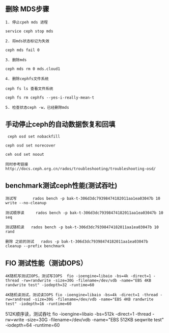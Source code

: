 ## 删除 MDS步骤
	1. 停止cpeh mds 进程
    
    service ceph stop mds
    
    2. 将mds状态标记为失效
    
    ceph mds fail 0 
    
    3. 删除mds
    
    ceph mds rm 0 mds.cloud1
    
    4. 删除cephfs文件系统
    
    ceph fs ls 查看文件系统
    
    ceph fs rm cephfs --yes-i-really-mean-t 
    
    5. 检查状态ceph -w，已经删除mds
    
## 手动停止ceph的自动数据恢复和回填
	 ceph osd set nobackfill
    
    ceph osd set norecover
    
    ceh osd set noout 
    
    同时参考链接http://docs.ceph.org.cn/rados/troubleshooting/troubleshooting-osd/
    
## benchmark测试ceph性能(测试吞吐)
	测试写       rados bench -p bak-t-306d3dc79398474182011aa1ea03047b 10 write --no-cleanup
   
  	测试顺序读     rados bench -p bak-t-306d3dc79398474182011aa1ea03047b 10 seq
   
  	测试随机读   rados bench -p bak-t-306d3dc79398474182011aa1ea03047b 10 rand
    
	删除 之前的测试   rados -p bak-t-306d3dc79398474182011aa1ea03047b cleanup --prefix benchmark
    
 ## FIO 测试性能（测试IOPS）
 	4K随机写测试IOPS，测试写IOPS  fio -ioengine=libaio -bs=4k -direct=1 -thread -rw=randwrite -size=30G -filename=/dev/vdb -name="EBS 4KB randwrite test" -iodepth=32 -runtime=60
    
	4K随机读测试，测试读IOPS fio -ioengine=libaio -bs=4k -direct=1 -thread -rw=randread -size=30G -filename=/dev/vdb -name="EBS 4KB randwrite test" -iodepth=16 -runtime=60
 	
   512K顺序读，测试吞吐
   fio -ioengine=libaio -bs=512k -direct=1 -thread -rw=write -size=30G -filename=/dev/vdb -name="EBS 512KB seqwrite test" -iodepth=64 -runtime=60
    
    
